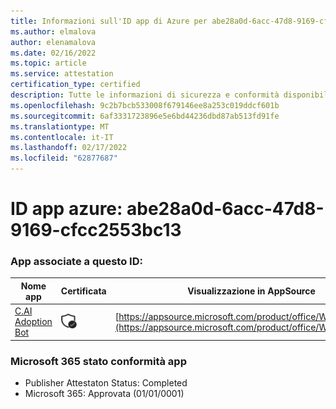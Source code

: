 ```yaml
---
title: Informazioni sull'ID app di Azure per abe28a0d-6acc-47d8-9169-cfcc2553bc13
ms.author: elmalova
author: elenamalova
ms.date: 02/16/2022
ms.topic: article
ms.service: attestation
certification_type: certified
description: Tutte le informazioni di sicurezza e conformità disponibili per abe28a0d-6acc-47d8-9169-cfcc2553bc13.
ms.openlocfilehash: 9c2b7bcb533008f679146ee8a253c019ddcf601b
ms.sourcegitcommit: 6af3331723896e5e6bd44236dbd87ab513fd91fe
ms.translationtype: MT
ms.contentlocale: it-IT
ms.lasthandoff: 02/17/2022
ms.locfileid: "62877687"
---
```

# <a name="azure-app-id-abe28a0d-6acc-47d8-9169-cfcc2553bc13"></a>ID app azure: abe28a0d-6acc-47d8-9169-cfcc2553bc13


### <a name="apps-associated-with-this-id"></a>App associate a questo ID:
| **Nome app** | **Certificata** | **Visualizzazione in AppSource** |
|--------------|---------------|-----------------------|
| [C.AI Adoption Bot](https://docs.microsoft.com/microsoft-365-app-certification/forward/WA200002633) | <img alt="Certified application badge" src="../media/certified-badge.png" height="25" width="25" /> | [https://appsource.microsoft.com/product/office/WA200002633](https://appsource.microsoft.com/product/office/WA200002633) |

### <a name="microsoft-365-app-compliance-status"></a>Microsoft 365 stato conformità app
- Publisher Attestaton Status: Completed
- Microsoft 365: Approvata (01/01/0001)
